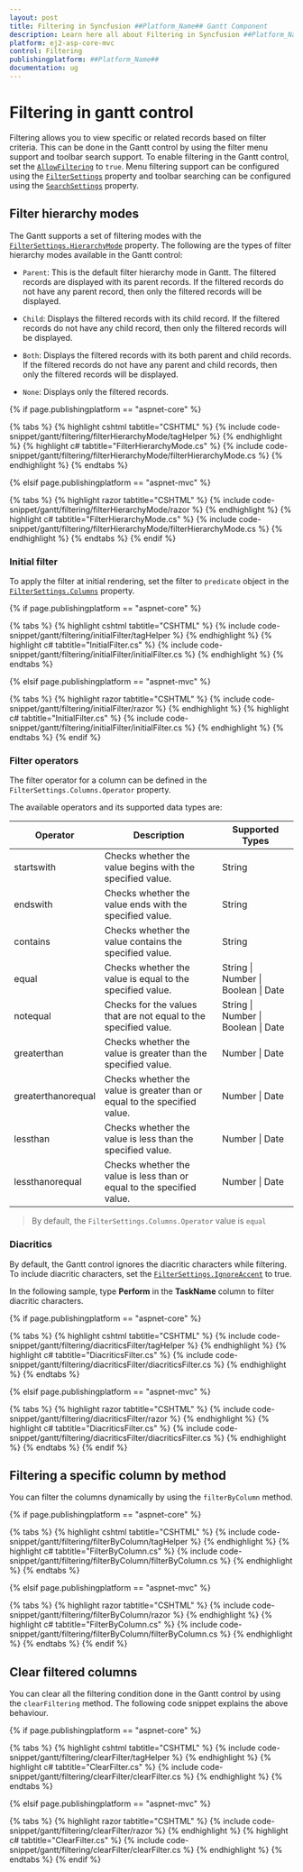 ```yaml
---
layout: post
title: Filtering in Syncfusion ##Platform_Name## Gantt Component
description: Learn here all about Filtering in Syncfusion ##Platform_Name## Gantt component of Syncfusion Essential JS 2 and more.
platform: ej2-asp-core-mvc
control: Filtering
publishingplatform: ##Platform_Name##
documentation: ug
---
```



# Filtering in gantt control

Filtering allows you to view specific or related records based on filter criteria. This can be done in the Gantt control by using the filter menu support and toolbar search support. To enable filtering in the Gantt control, set the [`AllowFiltering`](https://help.syncfusion.com/cr/cref_files/aspnetcore-js2/Syncfusion.EJ2~Syncfusion.EJ2.Gantt.Gantt~AllowFiltering.html) to `true`. Menu filtering support can be configured using the [`FilterSettings`](https://help.syncfusion.com/cr/cref_files/aspnetcore-js2/Syncfusion.EJ2~Syncfusion.EJ2.Gantt.Gantt~FilterSettings.html) property and toolbar searching can be configured using the [`SearchSettings`](https://help.syncfusion.com/cr/cref_files/aspnetcore-js2/Syncfusion.EJ2~Syncfusion.EJ2.Gantt.Gantt~SearchSettings.html) property.

## Filter hierarchy modes

The Gantt supports a set of filtering modes with the [`FilterSettings.HierarchyMode`](https://help.syncfusion.com/cr/cref_files/aspnetcore-js2/Syncfusion.EJ2~Syncfusion.EJ2.Gantt.GanttFilterSettings~HierarchyMode.html) property. The following are the types of filter hierarchy modes available in the Gantt control:

* `Parent`: This is the default filter hierarchy mode in Gantt. The filtered records are displayed with its parent records. If the filtered records do not have any parent record, then only the filtered records will be displayed.

* `Child`: Displays the filtered records with its child record. If the filtered records do not have any child record, then only the filtered records will be displayed.

* `Both`: Displays the filtered records with its both parent and child records. If the filtered records do not have any parent and child records, then only the filtered records will be displayed.

* `None`: Displays only the filtered records.

{% if page.publishingplatform == "aspnet-core" %}

{% tabs %}
{% highlight cshtml tabtitle="CSHTML" %}
{% include code-snippet/gantt/filtering/filterHierarchyMode/tagHelper %}
{% endhighlight %}
{% highlight c# tabtitle="FilterHierarchyMode.cs" %}
{% include code-snippet/gantt/filtering/filterHierarchyMode/filterHierarchyMode.cs %}
{% endhighlight %}
{% endtabs %}

{% elsif page.publishingplatform == "aspnet-mvc" %}

{% tabs %}
{% highlight razor tabtitle="CSHTML" %}
{% include code-snippet/gantt/filtering/filterHierarchyMode/razor %}
{% endhighlight %}
{% highlight c# tabtitle="FilterHierarchyMode.cs" %}
{% include code-snippet/gantt/filtering/filterHierarchyMode/filterHierarchyMode.cs %}
{% endhighlight %}
{% endtabs %}
{% endif %}



### Initial filter

To apply the filter at initial rendering, set the filter to `predicate` object in the [`FilterSettings.Columns`](https://help.syncfusion.com/cr/cref_files/aspnetcore-js2/Syncfusion.EJ2~Syncfusion.EJ2.Gantt.GanttFilterSettings~Columns.html) property.

{% if page.publishingplatform == "aspnet-core" %}

{% tabs %}
{% highlight cshtml tabtitle="CSHTML" %}
{% include code-snippet/gantt/filtering/initialFilter/tagHelper %}
{% endhighlight %}
{% highlight c# tabtitle="InitialFilter.cs" %}
{% include code-snippet/gantt/filtering/initialFilter/initialFilter.cs %}
{% endhighlight %}
{% endtabs %}

{% elsif page.publishingplatform == "aspnet-mvc" %}

{% tabs %}
{% highlight razor tabtitle="CSHTML" %}
{% include code-snippet/gantt/filtering/initialFilter/razor %}
{% endhighlight %}
{% highlight c# tabtitle="InitialFilter.cs" %}
{% include code-snippet/gantt/filtering/initialFilter/initialFilter.cs %}
{% endhighlight %}
{% endtabs %}
{% endif %}



### Filter operators

The filter operator for a column can be defined in the `FilterSettings.Columns.Operator` property.

The available operators and its supported data types are:

Operator |Description |Supported Types
-----|-----|-----
startswith |Checks whether the value begins with the specified value. |String
endswith |Checks whether the value ends with the specified value. |String
contains |Checks whether the value contains the specified value. |String
equal |Checks whether the value is equal to the specified value. |String &#124; Number &#124; Boolean &#124; Date
notequal |Checks for the values that are not equal to the specified value. |String &#124; Number &#124; Boolean &#124; Date
greaterthan |Checks whether the value is greater than the specified value. |Number &#124; Date
greaterthanorequal|Checks whether the value is greater than or equal to the specified value. |Number &#124; Date
lessthan |Checks whether the value is less than the specified value. |Number &#124; Date
lessthanorequal |Checks whether the value is less than or equal to the specified value. |Number &#124; Date

> By default, the `FilterSettings.Columns.Operator` value is `equal`

### Diacritics

By default, the Gantt control ignores the diacritic characters while filtering. To include diacritic characters, set the [`FilterSettings.IgnoreAccent`](https://help.syncfusion.com/cr/cref_files/aspnetcore-js2/Syncfusion.EJ2~Syncfusion.EJ2.Gantt.GanttFilterSettings~IgnoreAccent.html) to true.

In the following sample, type **Perform** in the **TaskName** column to filter diacritic characters.

{% if page.publishingplatform == "aspnet-core" %}

{% tabs %}
{% highlight cshtml tabtitle="CSHTML" %}
{% include code-snippet/gantt/filtering/diacriticsFilter/tagHelper %}
{% endhighlight %}
{% highlight c# tabtitle="DiacriticsFilter.cs" %}
{% include code-snippet/gantt/filtering/diacriticsFilter/diacriticsFilter.cs %}
{% endhighlight %}
{% endtabs %}

{% elsif page.publishingplatform == "aspnet-mvc" %}

{% tabs %}
{% highlight razor tabtitle="CSHTML" %}
{% include code-snippet/gantt/filtering/diacriticsFilter/razor %}
{% endhighlight %}
{% highlight c# tabtitle="DiacriticsFilter.cs" %}
{% include code-snippet/gantt/filtering/diacriticsFilter/diacriticsFilter.cs %}
{% endhighlight %}
{% endtabs %}
{% endif %}



## Filtering a specific column by method

You can filter the columns dynamically by using the `filterByColumn` method.

{% if page.publishingplatform == "aspnet-core" %}

{% tabs %}
{% highlight cshtml tabtitle="CSHTML" %}
{% include code-snippet/gantt/filtering/filterByColumn/tagHelper %}
{% endhighlight %}
{% highlight c# tabtitle="FilterByColumn.cs" %}
{% include code-snippet/gantt/filtering/filterByColumn/filterByColumn.cs %}
{% endhighlight %}
{% endtabs %}

{% elsif page.publishingplatform == "aspnet-mvc" %}

{% tabs %}
{% highlight razor tabtitle="CSHTML" %}
{% include code-snippet/gantt/filtering/filterByColumn/razor %}
{% endhighlight %}
{% highlight c# tabtitle="FilterByColumn.cs" %}
{% include code-snippet/gantt/filtering/filterByColumn/filterByColumn.cs %}
{% endhighlight %}
{% endtabs %}
{% endif %}



## Clear filtered columns

You can clear all the filtering condition done in the Gantt control by using the `clearFiltering` method. The following code snippet explains the above behaviour.

{% if page.publishingplatform == "aspnet-core" %}

{% tabs %}
{% highlight cshtml tabtitle="CSHTML" %}
{% include code-snippet/gantt/filtering/clearFilter/tagHelper %}
{% endhighlight %}
{% highlight c# tabtitle="ClearFilter.cs" %}
{% include code-snippet/gantt/filtering/clearFilter/clearFilter.cs %}
{% endhighlight %}
{% endtabs %}

{% elsif page.publishingplatform == "aspnet-mvc" %}

{% tabs %}
{% highlight razor tabtitle="CSHTML" %}
{% include code-snippet/gantt/filtering/clearFilter/razor %}
{% endhighlight %}
{% highlight c# tabtitle="ClearFilter.cs" %}
{% include code-snippet/gantt/filtering/clearFilter/clearFilter.cs %}
{% endhighlight %}
{% endtabs %}
{% endif %}